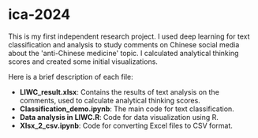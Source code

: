 # ica-2024
This is my first independent research project. I used deep learning for text classification and analysis to study comments on Chinese social media about the 'anti-Chinese medicine' topic. I calculated analytical thinking scores and created some initial visualizations.

Here is a brief description of each file:  
- **LIWC_result.xlsx**: Contains the results of text analysis on the comments, used to calculate analytical thinking scores.  
- **Classification_demo.ipynb**: The main code for text classification.  
- **Data analysis in LIWC.R**: Code for data visualization using R.  
- **Xlsx_2_csv.ipynb**: Code for converting Excel files to CSV format.  
